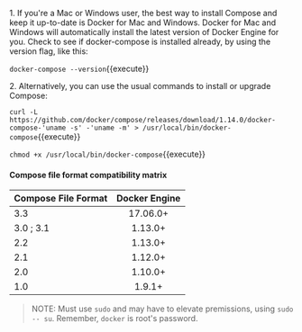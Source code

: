 1\. If you're a Mac or Windows user, the best way to install Compose and keep it up-to-date is Docker for Mac and Windows. Docker for Mac and Windows will automatically install the latest version of Docker Engine for you. Check to see if docker-compose is installed already, by using the version flag, like this:

`docker-compose --version`{{execute}}



2\. Alternatively, you can use the usual commands to install or upgrade Compose:

`curl -L https://github.com/docker/compose/releases/download/1.14.0/docker-compose-'uname -s' -'uname -m' > /usr/local/bin/docker-compose`{{execute}}

`chmod +x /usr/local/bin/docker-compose`{{execute}}

#### Compose file format compatibility matrix

| Compose File Format  | Docker Engine |
| -------------------- |:-------------:|
| 3.3                  |    17.06.0+   |
| 3.0 ; 3.1            |    1.13.0+    |
| 2.2                  |    1.13.0+    |
| 2.1                  |    1.12.0+    |
| 2.0                  |    1.10.0+    |
| 1.0                  |    1.9.1+     |


>NOTE: Must use `sudo` and may have to elevate premissions, using `sudo -- su`. Remember, `docker` is root's password.  

